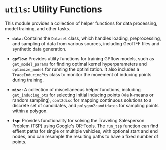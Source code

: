 # `utils`: Utility Functions

This module provides a collection of helper functions for data processing, model training, and other tasks.

* **`data`:** Contains the `Dataset` class, which handles loading, preprocessing, and sampling of data from various sources, including GeoTIFF files and synthetic data generation.

* **`gpflow`:** Provides utility functions for training GPflow models, such as `get_model_params` for finding optimal kernel hyperparameters and `optimize_model` for running the optimization. It also includes a `TraceInducingPts` class to monitor the movement of inducing points during training.

* **`misc`:** A collection of miscellaneous helper functions, including `get_inducing_pts` for selecting initial inducing points (via k-means or random sampling), `cont2disc` for mapping continuous solutions to a discrete set of candidates, and `polygon2candidates` for sampling points within a polygon.

* **`tsp`:** Provides functionality for solving the Traveling Salesperson Problem (TSP) using Google's OR-Tools. The `run_tsp` function can find effient paths for single or multiple vehicles, with optional start and end nodes, and can resample the resulting paths to have a fixed number of points.